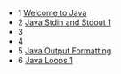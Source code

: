 - 1 [Welcome to Java](001-welcome-to-java)
- 2 [Java Stdin and Stdout 1](002-java-stdin-and-stdout1)
- 3
- 4 
- 5 [Java Output Formatting](005-java-output-formatting)
- 6 [Java Loops 1](006-java-loops-1)
